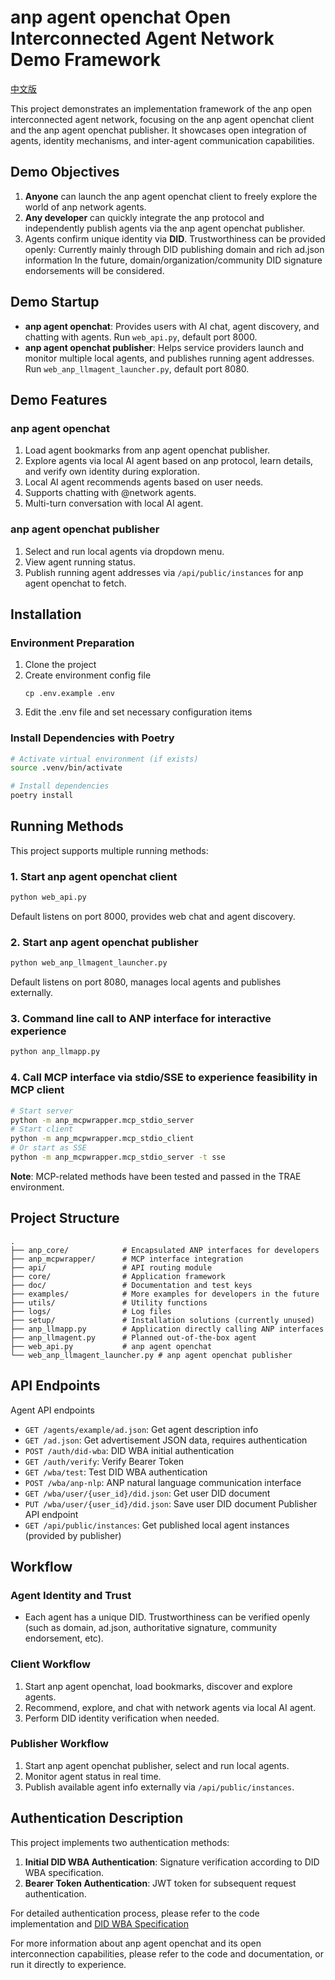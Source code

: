 # anp agent openchat Open Interconnected Agent Network Demo Framework

[中文版](README.md)

This project demonstrates an implementation framework of the anp open interconnected agent network, focusing on the anp agent openchat client and the anp agent openchat publisher. It showcases open integration of agents, identity mechanisms, and inter-agent communication capabilities.

## Demo Objectives

1. **Anyone** can launch the anp agent openchat client to freely explore the world of anp network agents.
2. **Any developer** can quickly integrate the anp protocol and independently publish agents via the anp agent openchat publisher.
3. Agents confirm unique identity via **DID**. Trustworthiness can be provided openly:
   Currently mainly through DID publishing domain and rich ad.json information
   In the future, domain/organization/community DID signature endorsements will be considered.

## Demo Startup

- **anp agent openchat**: Provides users with AI chat, agent discovery, and chatting with agents. Run `web_api.py`, default port 8000.
- **anp agent openchat publisher**: Helps service providers launch and monitor multiple local agents, and publishes running agent addresses. Run `web_anp_llmagent_launcher.py`, default port 8080.

## Demo Features

### anp agent openchat
1. Load agent bookmarks from anp agent openchat publisher.
2. Explore agents via local AI agent based on anp protocol, learn details, and verify own identity during exploration.
3. Local AI agent recommends agents based on user needs.
4. Supports chatting with @network agents.
5. Multi-turn conversation with local AI agent.

### anp agent openchat publisher
1. Select and run local agents via dropdown menu.
2. View agent running status.
3. Publish running agent addresses via `/api/public/instances` for anp agent openchat to fetch.

## Installation

### Environment Preparation

1. Clone the project
2. Create environment config file
   ```
   cp .env.example .env
   ```
3. Edit the .env file and set necessary configuration items

### Install Dependencies with Poetry

```bash
# Activate virtual environment (if exists)
source .venv/bin/activate

# Install dependencies
poetry install
```

## Running Methods

This project supports multiple running methods:

### 1. Start anp agent openchat client

```bash
python web_api.py
```
Default listens on port 8000, provides web chat and agent discovery.

### 2. Start anp agent openchat publisher

```bash
python web_anp_llmagent_launcher.py
```
Default listens on port 8080, manages local agents and publishes externally.

### 3. Command line call to ANP interface for interactive experience

```bash
python anp_llmapp.py
```

### 4. Call MCP interface via stdio/SSE to experience feasibility in MCP client

```bash
# Start server
python -m anp_mcpwrapper.mcp_stdio_server
# Start client
python -m anp_mcpwrapper.mcp_stdio_client
# Or start as SSE
python -m anp_mcpwrapper.mcp_stdio_server -t sse
```

**Note**: MCP-related methods have been tested and passed in the TRAE environment.

## Project Structure

```
.
├── anp_core/            # Encapsulated ANP interfaces for developers
├── anp_mcpwrapper/      # MCP interface integration
├── api/                 # API routing module
├── core/                # Application framework
├── doc/                 # Documentation and test keys
├── examples/            # More examples for developers in the future
├── utils/               # Utility functions
├── logs/                # Log files
├── setup/               # Installation solutions (currently unused)
├── anp_llmapp.py        # Application directly calling ANP interfaces
├── anp_llmagent.py      # Planned out-of-the-box agent
├── web_api.py           # anp agent openchat
└── web_anp_llmagent_launcher.py # anp agent openchat publisher
```

## API Endpoints

Agent API endpoints
- `GET /agents/example/ad.json`: Get agent description info
- `GET /ad.json`: Get advertisement JSON data, requires authentication
- `POST /auth/did-wba`: DID WBA initial authentication
- `GET /auth/verify`: Verify Bearer Token
- `GET /wba/test`: Test DID WBA authentication
- `POST /wba/anp-nlp`: ANP natural language communication interface
- `GET /wba/user/{user_id}/did.json`: Get user DID document
- `PUT /wba/user/{user_id}/did.json`: Save user DID document
Publisher API endpoint
- `GET /api/public/instances`: Get published local agent instances (provided by publisher)

## Workflow

### Agent Identity and Trust
- Each agent has a unique DID. Trustworthiness can be verified openly (such as domain, ad.json, authoritative signature, community endorsement, etc).

### Client Workflow
1. Start anp agent openchat, load bookmarks, discover and explore agents.
2. Recommend, explore, and chat with network agents via local AI agent.
3. Perform DID identity verification when needed.

### Publisher Workflow
1. Start anp agent openchat publisher, select and run local agents.
2. Monitor agent status in real time.
3. Publish available agent info externally via `/api/public/instances`.

## Authentication Description

This project implements two authentication methods:

1. **Initial DID WBA Authentication**: Signature verification according to DID WBA specification.
2. **Bearer Token Authentication**: JWT token for subsequent request authentication.

For detailed authentication process, please refer to the code implementation and [DID WBA Specification](https://github.com/agent-network-protocol/AgentNetworkProtocol/blob/main/chinese/03-did%3Awba%E6%96%B9%E6%B3%95%E8%A7%84%E8%8C%83.md)

For more information about anp agent openchat and its open interconnection capabilities, please refer to the code and documentation, or run it directly to experience.
